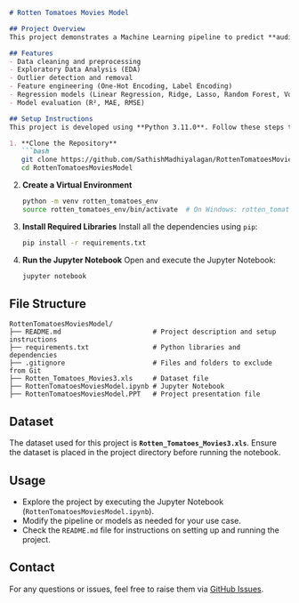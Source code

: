 
```markdown
# Rotten Tomatoes Movies Model

## Project Overview
This project demonstrates a Machine Learning pipeline to predict **audience ratings** using a provided dataset. The code implements data preprocessing, exploratory data analysis (EDA), feature engineering, and model training with various regression techniques.

## Features
- Data cleaning and preprocessing
- Exploratory Data Analysis (EDA)
- Outlier detection and removal
- Feature engineering (One-Hot Encoding, Label Encoding)
- Regression models (Linear Regression, Ridge, Lasso, Random Forest, Voting Regressor)
- Model evaluation (R², MAE, RMSE)

## Setup Instructions
This project is developed using **Python 3.11.0**. Follow these steps to set up the environment:

1. **Clone the Repository**
   ```bash
   git clone https://github.com/SathishMadhiyalagan/RottenTomatoesMoviesModel
   cd RottenTomatoesMoviesModel
   ```

2. **Create a Virtual Environment**
   ```bash
   python -m venv rotten_tomatoes_env
   source rotten_tomatoes_env/bin/activate  # On Windows: rotten_tomatoes_env\Scripts\activate
   ```

3. **Install Required Libraries**
   Install all the dependencies using `pip`:
   ```bash
   pip install -r requirements.txt
   ```

4. **Run the Jupyter Notebook**
   Open and execute the Jupyter Notebook:
   ```bash
   jupyter notebook
   ```

## File Structure
```
RottenTomatoesMoviesModel/
├── README.md                       # Project description and setup instructions
├── requirements.txt                # Python libraries and dependencies
├── .gitignore                      # Files and folders to exclude from Git
├── Rotten_Tomatoes_Movies3.xls     # Dataset file
├── RottenTomatoesMoviesModel.ipynb # Jupyter Notebook
├── RottenTomatoesMoviesModel.PPT   # Project presentation file
```

## Dataset
The dataset used for this project is **`Rotten_Tomatoes_Movies3.xls`**. Ensure the dataset is placed in the project directory before running the notebook.

## Usage
- Explore the project by executing the Jupyter Notebook (`RottenTomatoesMoviesModel.ipynb`).
- Modify the pipeline or models as needed for your use case.
- Check the `README.md` file for instructions on setting up and running the project.

## Contact
For any questions or issues, feel free to raise them via [GitHub Issues](https://github.com/SathishMadhiyalagan/RottenTomatoesMoviesModel/issues).
```
